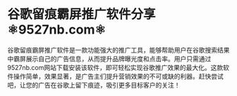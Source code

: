 # 谷歌留痕霸屏推广软件分享⚛️9527nb.com⚛️

谷歌留痕霸屏推广软件是一款功能强大的推广工具，能够帮助用户在谷歌搜索结果中霸屏展示自己的广告信息，从而提升品牌曝光度和点击率。用户只需通过9527nb.com网站下载安装该软件，即可轻松实现谷歌推广效果的最大化。这款软件操作简单，效果显著，是广告主们提升营销效果的不可或缺的利器。赶快尝试吧，让您的广告在谷歌上留下痕迹，吸引更多目标客户的关注！
